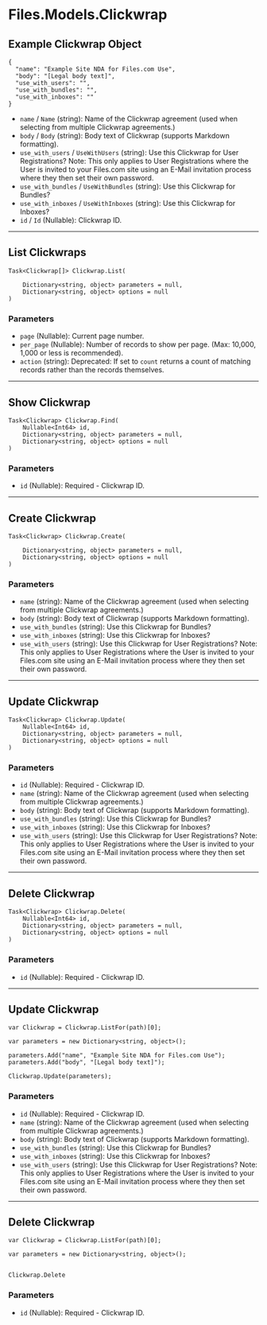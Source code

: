 # Files.Models.Clickwrap

## Example Clickwrap Object

```
{
  "name": "Example Site NDA for Files.com Use",
  "body": "[Legal body text]",
  "use_with_users": "",
  "use_with_bundles": "",
  "use_with_inboxes": ""
}
```

* `name` / `Name`  (string): Name of the Clickwrap agreement (used when selecting from multiple Clickwrap agreements.)
* `body` / `Body`  (string): Body text of Clickwrap (supports Markdown formatting).
* `use_with_users` / `UseWithUsers`  (string): Use this Clickwrap for User Registrations?  Note: This only applies to User Registrations where the User is invited to your Files.com site using an E-Mail invitation process where they then set their own password.
* `use_with_bundles` / `UseWithBundles`  (string): Use this Clickwrap for Bundles?
* `use_with_inboxes` / `UseWithInboxes`  (string): Use this Clickwrap for Inboxes?
* `id` / `Id`  (Nullable<Int64>): Clickwrap ID.


---

## List Clickwraps

```
Task<Clickwrap[]> Clickwrap.List(
    
    Dictionary<string, object> parameters = null,
    Dictionary<string, object> options = null
)
```

### Parameters

* `page` (Nullable<Int64>): Current page number.
* `per_page` (Nullable<Int64>): Number of records to show per page.  (Max: 10,000, 1,000 or less is recommended).
* `action` (string): Deprecated: If set to `count` returns a count of matching records rather than the records themselves.


---

## Show Clickwrap

```
Task<Clickwrap> Clickwrap.Find(
    Nullable<Int64> id, 
    Dictionary<string, object> parameters = null,
    Dictionary<string, object> options = null
)
```

### Parameters

* `id` (Nullable<Int64>): Required - Clickwrap ID.


---

## Create Clickwrap

```
Task<Clickwrap> Clickwrap.Create(
    
    Dictionary<string, object> parameters = null,
    Dictionary<string, object> options = null
)
```

### Parameters

* `name` (string): Name of the Clickwrap agreement (used when selecting from multiple Clickwrap agreements.)
* `body` (string): Body text of Clickwrap (supports Markdown formatting).
* `use_with_bundles` (string): Use this Clickwrap for Bundles?
* `use_with_inboxes` (string): Use this Clickwrap for Inboxes?
* `use_with_users` (string): Use this Clickwrap for User Registrations?  Note: This only applies to User Registrations where the User is invited to your Files.com site using an E-Mail invitation process where they then set their own password.


---

## Update Clickwrap

```
Task<Clickwrap> Clickwrap.Update(
    Nullable<Int64> id, 
    Dictionary<string, object> parameters = null,
    Dictionary<string, object> options = null
)
```

### Parameters

* `id` (Nullable<Int64>): Required - Clickwrap ID.
* `name` (string): Name of the Clickwrap agreement (used when selecting from multiple Clickwrap agreements.)
* `body` (string): Body text of Clickwrap (supports Markdown formatting).
* `use_with_bundles` (string): Use this Clickwrap for Bundles?
* `use_with_inboxes` (string): Use this Clickwrap for Inboxes?
* `use_with_users` (string): Use this Clickwrap for User Registrations?  Note: This only applies to User Registrations where the User is invited to your Files.com site using an E-Mail invitation process where they then set their own password.


---

## Delete Clickwrap

```
Task<Clickwrap> Clickwrap.Delete(
    Nullable<Int64> id, 
    Dictionary<string, object> parameters = null,
    Dictionary<string, object> options = null
)
```

### Parameters

* `id` (Nullable<Int64>): Required - Clickwrap ID.


---

## Update Clickwrap

```
var Clickwrap = Clickwrap.ListFor(path)[0];

var parameters = new Dictionary<string, object>();

parameters.Add("name", "Example Site NDA for Files.com Use");
parameters.Add("body", "[Legal body text]");

Clickwrap.Update(parameters);
```

### Parameters

* `id` (Nullable<Int64>): Required - Clickwrap ID.
* `name` (string): Name of the Clickwrap agreement (used when selecting from multiple Clickwrap agreements.)
* `body` (string): Body text of Clickwrap (supports Markdown formatting).
* `use_with_bundles` (string): Use this Clickwrap for Bundles?
* `use_with_inboxes` (string): Use this Clickwrap for Inboxes?
* `use_with_users` (string): Use this Clickwrap for User Registrations?  Note: This only applies to User Registrations where the User is invited to your Files.com site using an E-Mail invitation process where they then set their own password.


---

## Delete Clickwrap

```
var Clickwrap = Clickwrap.ListFor(path)[0];

var parameters = new Dictionary<string, object>();


Clickwrap.Delete
```

### Parameters

* `id` (Nullable<Int64>): Required - Clickwrap ID.
